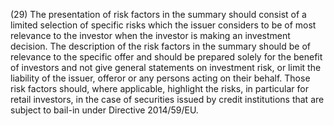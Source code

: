 (29) The presentation of risk factors in the summary should consist of a limited selection of specific risks which the issuer considers to be of most relevance to the investor when the investor is making an investment decision. The description of the risk factors in the summary should be of relevance to the specific offer and should be prepared solely for the benefit of investors and not give general statements on investment risk, or limit the liability of the issuer, offeror or any persons acting on their behalf. Those risk factors should, where applicable, highlight the risks, in particular for retail investors, in the case of securities issued by credit institutions that are subject to bail-in under Directive 2014/59/EU.